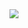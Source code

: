 <img src="https://capsule-render.vercel.app/api?type=venom&color=auto&height=200&section=header&text=Hi!&fontSize=90" />
